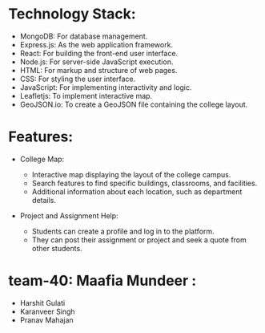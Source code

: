 # Technology Stack: 

+ MongoDB: For database management.
+ Express.js: As the web application framework.
+ React: For building the front-end user interface.
+ Node.js: For server-side JavaScript execution.
+ HTML: For markup and structure of web pages.
+ CSS: For styling the user interface.
+ JavaScript: For implementing interactivity and logic.
+ Leafletjs: To implement interactive map.
+ GeoJSON.io: To create a GeoJSON file containing the college layout.

# Features:

+ College Map:

  + Interactive map displaying the layout of the college campus.
  + Search features to find specific buildings, classrooms, and facilities.
  + Additional information about each location, such as department details.

+ Project and Assignment Help:

  + Students can create a profile and log in to the platform.
  + They can post their assignment or project and seek a quote from other students.



# team-40: Maafia Mundeer : 
 - Harshit Gulati
 - Karanveer Singh
 - Pranav Mahajan 
